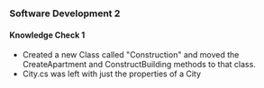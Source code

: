 ### Software Development 2
#### Knowledge Check 1

- Created a new Class called "Construction" and moved the CreateApartment and ConstructBuilding methods to that class.
- City.cs was left with just the properties of a City

